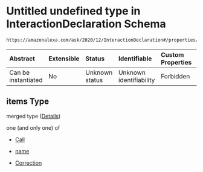 # Untitled undefined type in InteractionDeclaration Schema

```txt
https://amazonalexa.com/ask/2020/12/InteractionDeclaration#/properties/expressions/items
```



| Abstract            | Extensible | Status         | Identifiable            | Custom Properties | Additional Properties | Access Restrictions | Defined In                                                                                        |
| :------------------ | :--------- | :------------- | :---------------------- | :---------------- | :-------------------- | :------------------ | :------------------------------------------------------------------------------------------------ |
| Can be instantiated | No         | Unknown status | Unknown identifiability | Forbidden         | Allowed               | none                | [InteractionDeclaration.json\*](../../schemas/InteractionDeclaration.json "open original schema") |

## items Type

merged type ([Details](interactiondeclaration-properties-expressions-items.md))

one (and only one) of

*   [Call](actiondeclaration-properties-annotations-call.md "check type definition")

*   [name](correctionblock-items-oneof-name.md "check type definition")

*   [Correction](interactiondeclaration-properties-expressions-items-oneof-correction.md "check type definition")
